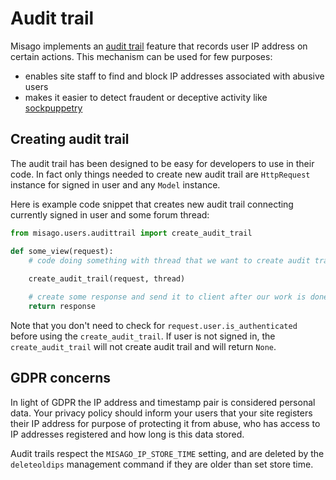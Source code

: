Audit trail
===========

Misago implements an [audit trail](https://en.wikipedia.org/wiki/Audit_trail) feature that records user IP address on certain actions. This mechanism can be used for few purposes:

- enables site staff to find and block IP addresses associated with abusive users
- makes it easier to detect fraudent or deceptive activity like [sockpuppetry](https://en.wikipedia.org/wiki/Sockpuppet_(Internet))


Creating audit trail
--------------------

The audit trail has been designed to be easy for developers to use in their code. In fact only things needed to create new audit trail are `HttpRequest` instance for signed in user and any `Model` instance.

Here is example code snippet that creates new audit trail connecting currently signed in user and some forum thread:

```python
from misago.users.audittrail import create_audit_trail

def some_view(request):
    # code doing something with thread that we want to create audit trail for
    
    create_audit_trail(request, thread)

    # create some response and send it to client after our work is done
    return response
```

Note that you don't need to check for `request.user.is_authenticated` before using the `create_audit_trail`. If user is not signed in, the `create_audit_trail` will not create audit trail and will return `None`.


GDPR concerns
-------------

In light of GDPR the IP address and timestamp pair is considered personal data. Your privacy policy should inform your users that your site registers their IP address for purpose of protecting it from abuse, who has access to IP addresses registered and how long is this data stored.

Audit trails respect the `MISAGO_IP_STORE_TIME` setting, and are deleted by the `deleteoldips` management command if they are older than set store time.